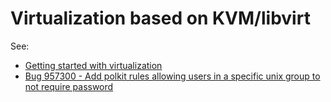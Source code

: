 # Virtualization based on KVM/libvirt

See:

* [Getting started with virtualization](https://docs.fedoraproject.org/en-US/quick-docs/getting-started-with-virtualization/index.html)
* [Bug 957300 - Add polkit rules allowing users in a specific unix group to not require password](https://bugzilla.redhat.com/show_bug.cgi?id=957300)
